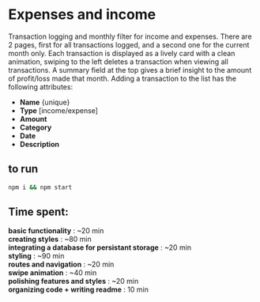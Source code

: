 # Expenses and income
Transaction logging and monthly filter for income and expenses. There are 2 pages, first for all transactions logged, and a second one for the current month only. Each transaction is displayed as a lively card with a clean animation, swiping to the left deletes a transaction when viewing all transactions. A summary field at the top gives a brief insight to the amount of profit/loss made that month. Adding a transaction to the list has the following attributes:
<ul>
<li><strong>Name</strong> {unique}</li>
<li><strong>Type</strong> [income/expense]</li>
<li><strong>Amount</strong></li>
<li><strong>Category</strong></li>
<li><strong>Date</strong></li>
<li><strong>Description</strong></li>
</ul>


## to run
   ```bash
   npm i && npm start
   ```



## Time spent:
**basic functionality** : ~20 min<br>
**creating styles** : ~80 min<br>
**integrating a database for persistant storage** : ~20 min<br>
**styling** : ~90 min<br>
**routes and navigation** : ~20 min<br>
**swipe animation** : ~40 min<br>
**polishing features and styles** : ~20 min<br>
**organizing code + writing readme** : 10 min<br>
